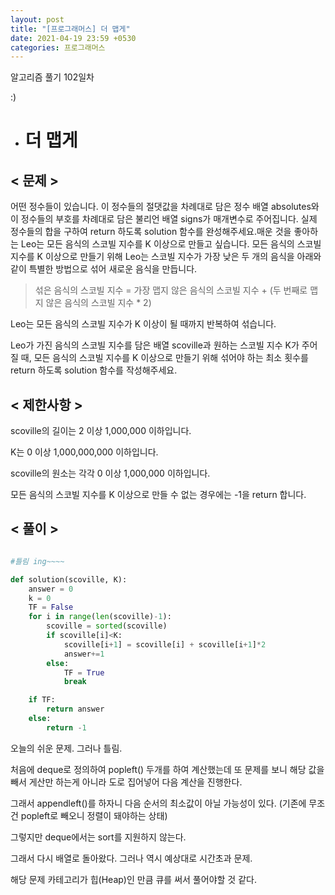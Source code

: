 ```yaml
---
layout: post
title: "[프로그래머스] 더 맵게"
date: 2021-04-19 23:59 +0530
categories: 프로그래머스
---
```


알고리즘 풀기 102일차

:)

- # 더 맵게

## < 문제 >

어떤 정수들이 있습니다. 이 정수들의 절댓값을 차례대로 담은 정수 배열 absolutes와 이 정수들의 부호를 차례대로 담은 불리언 배열 signs가 매개변수로 주어집니다. 실제 정수들의 합을 구하여 return 하도록 solution 함수를 완성해주세요.매운 것을 좋아하는 Leo는 모든 음식의 스코빌 지수를 K 이상으로 만들고 싶습니다. 모든 음식의 스코빌 지수를 K 이상으로 만들기 위해 Leo는 스코빌 지수가 가장 낮은 두 개의 음식을 아래와 같이 특별한 방법으로 섞어 새로운 음식을 만듭니다.

> 섞은 음식의 스코빌 지수 = 가장 맵지 않은 음식의 스코빌 지수 + (두 번째로 맵지 않은 음식의 스코빌 지수 \* 2)

Leo는 모든 음식의 스코빌 지수가 K 이상이 될 때까지 반복하여 섞습니다.

Leo가 가진 음식의 스코빌 지수를 담은 배열 scoville과 원하는 스코빌 지수 K가 주어질 때, 모든 음식의 스코빌 지수를 K 이상으로 만들기 위해 섞어야 하는 최소 횟수를 return 하도록 solution 함수를 작성해주세요.

## < 제한사항 >

scoville의 길이는 2 이상 1,000,000 이하입니다.

K는 0 이상 1,000,000,000 이하입니다.

scoville의 원소는 각각 0 이상 1,000,000 이하입니다.

모든 음식의 스코빌 지수를 K 이상으로 만들 수 없는 경우에는 -1을 return 합니다.

## < 풀이 >

```python

#틀림 ing~~~~

def solution(scoville, K):
    answer = 0
    k = 0
    TF = False
    for i in range(len(scoville)-1):
        scoville = sorted(scoville)
        if scoville[i]<K:
            scoville[i+1] = scoville[i] + scoville[i+1]*2
            answer+=1
        else:
            TF = True
            break

    if TF:
        return answer
    else:
        return -1

```

오늘의 쉬운 문제. 그러나 틀림.

처음에 deque로 정의하여 popleft() 두개를 하여 계산했는데 또 문제를 보니 해당 값을 빼서 게산만 하는게 아니라 도로 집어넣어 다음 계산을 진행한다.

그래서 appendleft()를 하자니 다음 순서의 최소값이 아닐 가능성이 있다. (기존에 무조건 popleft로 빼오니 정렬이 돼야하는 상태)

그렇지만 deque에서는 sort를 지원하지 않는다.

그래서 다시 배열로 돌아왔다. 그러나 역시 예상대로 시간초과 문제.

해당 문제 카테고리가 힙(Heap)인 만큼 큐를 써서 풀어야할 것 같다.
